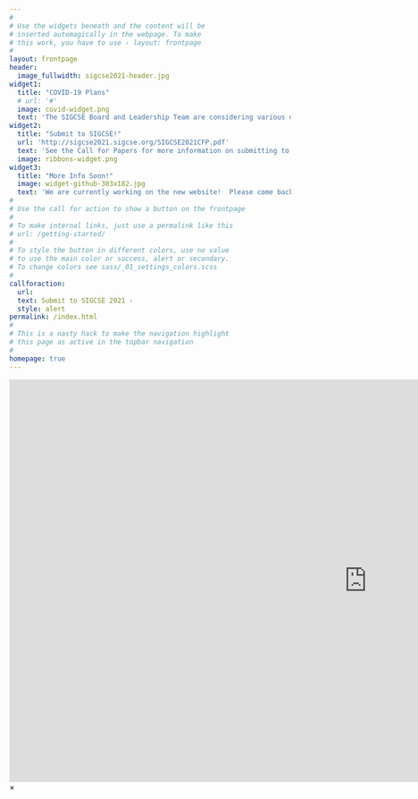 ```yaml
---
#
# Use the widgets beneath and the content will be
# inserted automagically in the webpage. To make
# this work, you have to use › layout: frontpage
#
layout: frontpage
header:
  image_fullwidth: sigcse2021-header.jpg
widget1:
  title: "COVID-19 Plans"
  # url: '#'
  image: covid-widget.png
  text: 'The SIGCSE Board and Leadership Team are considering various options for SIGCSE 2021.  More info will be posted soon!'
widget2:
  title: "Submit to SIGCSE!"
  url: 'http://sigcse2021.sigcse.org/SIGCSE2021CFP.pdf'
  text: 'See the Call for Papers for more information on submitting to SIGCSE 2021!'
  image: ribbons-widget.png
widget3:
  title: "More Info Soon!"
  image: widget-github-303x182.jpg
  text: 'We are currently working on the new website!  Please come back soon for more information about SIGCSE!'
#
# Use the call for action to show a button on the frontpage
#
# To make internal links, just use a permalink like this
# url: /getting-started/
#
# To style the button in different colors, use no value
# to use the main color or success, alert or secondary.
# To change colors see sass/_01_settings_colors.scss
#
callforaction:
  url: 
  text: Submit to SIGCSE 2021 ›
  style: alert
permalink: /index.html
#
# This is a nasty hack to make the navigation highlight
# this page as active in the topbar navigation
#
homepage: true
---
```


<div id="videoModal" class="reveal-modal large" data-reveal="">
  <div class="flex-video widescreen vimeo" style="display: block;">
    <iframe width="1280" height="720" src="https://www.youtube.com/embed/3b5zCFSmVvU" frameborder="0" allowfullscreen></iframe>
  </div>
  <a class="close-reveal-modal">&#215;</a>
</div>
